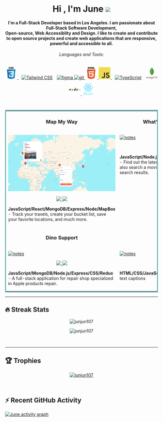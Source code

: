 <h1 align="center">Hi , I'm June <img src="https://media.giphy.com/media/hvRJCLFzcasrR4ia7z/giphy.gif" width="35"></h1>
<!-- <p align="center">
  <a href="https://github.com/jarrodmjack"><img src="https://readme-typing-svg.herokuapp.com?lines=Front+End+Developer;JavaScript%20|%20Angular%20|%20React%20Enthusiast;Always%20learning%20new%20things&center=true&width=500&height=50"></a>
</p> -->


<h4 align="center">
I'm a Full-Stack Developer based in Los Angeles. I am passionate about Full-Stack Software Development, <br />Open-source, Web Accessiblity and Design. I like to create and contribute to open source projects and create web applications that are responsive, powerful and accessible to all.

<!--     JUNE EDIT THIS BELOW ****************************************************

<!-- ![Anurag's GitHub stats](https://github-readme-stats.vercel.app/api?username=junjun107&show_icons=true&theme=radical)
[![Top Langs](https://github-readme-stats.vercel.app/api/top-langs/?username=junjun107)](https://github.com/anuraghazra/github-readme-stats) -->


<h6 align="center">Languages and Tools:</h6>
<p align="center"> <a href="https://www.w3schools.com/css/" target="_blank" rel="noreferrer"> <img src="https://raw.githubusercontent.com/devicons/devicon/master/icons/css3/css3-original-wordmark.svg" alt="css3" width="40" height="40"/> </a><a href="https://www.tailwindcss.com/" target="_blank"><img style="margin: 10px" src="https://profilinator.rishav.dev/skills-assets/tailwindcss.svg" alt="Tailwind CSS" height="40" /></a>  <a href="https://www.figma.com/" target="_blank" rel="noreferrer"> <img src="https://www.vectorlogo.zone/logos/figma/figma-icon.svg" alt="figma" width="40" height="40"/> </a> <a href="https://git-scm.com/" target="_blank" rel="noreferrer"> <img src="https://www.vectorlogo.zone/logos/git-scm/git-scm-icon.svg" alt="git" width="40" height="40"/> </a> <a href="https://www.w3.org/html/" target="_blank" rel="noreferrer"> <img src="https://raw.githubusercontent.com/devicons/devicon/master/icons/html5/html5-original-wordmark.svg" alt="html5" width="40" height="40"/> </a> <a href="https://developer.mozilla.org/en-US/docs/Web/JavaScript" target="_blank" rel="noreferrer"> <img src="https://raw.githubusercontent.com/devicons/devicon/master/icons/javascript/javascript-original.svg" alt="javascript" width="40" height="40"/> </a><a href="https://www.typescriptlang.org/" target="_blank"><img style="margin: 10px" src="https://profilinator.rishav.dev/skills-assets/typescript-original.svg" alt="TypeScript" height="40" /></a>  <a href="https://www.mongodb.com/" target="_blank" rel="noreferrer"> <img src="https://raw.githubusercontent.com/devicons/devicon/master/icons/mongodb/mongodb-original-wordmark.svg" alt="mongodb" width="40" height="40"/> </a> <a href="https://nodejs.org" target="_blank" rel="noreferrer"> <img src="https://raw.githubusercontent.com/devicons/devicon/master/icons/nodejs/nodejs-original-wordmark.svg" alt="nodejs" width="40" height="40"/> </a> <a href="https://reactjs.org/" target="_blank" rel="noreferrer"> <img src="https://raw.githubusercontent.com/devicons/devicon/master/icons/react/react-original-wordmark.svg" alt="react" width="40" height="40"/> </a> </a> </p>

<br>

<table bordercolor="#66b2b2">
  <tr>
<!-- 	  1st  -->
    <td width="50%" valign="top">
      <h3 align="center">Map My Way</h3>
        <br />
        <a target="_blank" href="https://pear-famous-brown-bear.cyclic.app">
            <img src="https://github.com/junjun107/fullstack_travel_blog/blob/master/client/src/asset/travel_log.png?raw=true"/>
        </a>
        <br />
        <p align="center">
          
  <a href="https://github.com/junjun107/fullstack_travel_blog">
    <img src="https://img.shields.io/static/v1?label=|&message=REPO&color=23555f&style=plastic&logo=github&logo-color=white"/>
  </a>  
  <a href="https://pear-famous-brown-bear.cyclic.app" target="_blank">
    <img src="https://img.shields.io/static/v1?label=|&message=WEBSITE&color=cdf998&style=plastic&logo=wordpress&logo-color=white"/>
  </a>
      </p>
        <p><strong>JavaScript/React/MongoDB/Express/Node/MapBox</strong> - Track your travels, create your bucket list, save your favorite locations, and much more. </p>
    </td>
<!-- 	  2nd -->
    <td width="50%" valign="top">
      <h3 align="center">What's Popular Now Movie DB </h3>
        <br />
        <a target="_blank" href="https://relaxed-jackson-4661d8.netlify.app/">
            <img src="https://res.cloudinary.com/dhhiphscp/image/upload/v1670700129/portfolio/Movie_App_Mozilla_Firefox_vwre7n.png" alt="notes"/>
        </a>
        <br />
        <p align="center">
          
  <a href="https://github.com/junjun107/React-context-movie-app" target="_blank">
    <img src="https://img.shields.io/static/v1?label=|&message=REPO&color=23555f&style=plastic&logo=github&logo-color=white"/>
  </a>  
  <a href="https://relaxed-jackson-4661d8.netlify.app/" target="_blank">
    <img src="https://img.shields.io/static/v1?label=|&message=WEBSITE&color=cdf998&style=plastic&logo=wordpress&logo-color=white"/>
  </a>
      </p>
        <p><strong>JavaScript/Node.js/Express/SCSS/Bootstrap/React/TMDB</strong> - Find out the latest popular movies and shows. User can also search a movie or shows and view the details of the search results. </p>
    </td>
  </tr>
  <tr>
<!-- 	  3rd -->
   <td width="50%" valign="top">
      <h3 align="center">Dino Support</h3>
        <br />
        <a target="_blank" href="https://drab-pear-moth-wrap.cyclic.app/">
            <img src="https://res.cloudinary.com/dhhiphscp/image/upload/v1670285705/portfolio/dino-landing_bsfvps.png" alt="notes"/>
        </a>
        <br />
        <p align="center">
          
  <a href="https://github.com/junjun107/Dino-Support" target="_blank">
    <img src="https://img.shields.io/static/v1?label=|&message=REPO&color=23555f&style=plastic&logo=github&logo-color=white"/>
  </a>  
  <a href="https://drab-pear-moth-wrap.cyclic.app/" target="_blank">
    <img src="https://img.shields.io/static/v1?label=|&message=WEBSITE&color=cdf998&style=plastic&logo=wordpress&logo-color=white"/>
  </a>
      </p>
        <p><strong>JavaScript/MongoDB/Node.js/Express/CSS/Redux</strong> - A full-stack application for repair shop specialized in Apple products repair. </p>
    </td>
<!-- ----4th---- -->
   <td width="50%" valign="top">
      <h3 align="center">PixelPal</h3>
        <br />
     	<a target="_blank" href="https://drab-pear-moth-wrap.cyclic.app/">
            <img src="https://res.cloudinary.com/dhhiphscp/image/upload/v1670635876/portfolio/2022-12-08_22_56_39-Window_yagfdo.png" alt="notes"/>
        </a>
        <br />
        <p align="center">
          
  <a href="https://github.com/junjun107/funky-image-generator" target="_blank">
    <img src="https://img.shields.io/static/v1?label=|&message=REPO&color=23555f&style=plastic&logo=github&logo-color=white"/>
  </a>
  <a href="https://creepy-eel-spacesuit.cyclic.app" target="_blank">
    <img src="https://img.shields.io/static/v1?label=|&message=WEBSITE&color=cdf998&style=plastic&logo=wordpress&logo-color=white"/>
  </a>
      </p>
        <p><strong>HTML/CSS/JavaScript</strong> - A Website to creates images from text captions </p>
    </td> 
  </tr>
	
</table>


<hr/>

## 🔥 Streak Stats
<p align="center"><img src="https://github-readme-streak-stats.herokuapp.com/?user=junjun107&theme=algolia" alt="junjun107" /></p>
<p align="center"><img src="https://github-readme-stats.vercel.app/api/top-langs/?username=junjun107&theme=algolia&layout=compact" alt="junjun107" /></p>

<br>
<hr/>


## 🏆 Trophies
<p align="center"> <a href="https://github.com/junjun107"><img
      src="https://github-profile-trophy.vercel.app/?username=junjun107&row=1&column=3&theme=algolia" alt="junjun107" /></a>  </p>
   


<br>
<!-- <hr/> -->

## ⚡ Recent GitHub Activity
<a href="https://github.com/junjun107"><img alt="June activity graph" src="https://activity-graph.herokuapp.com/graph?username=junjun107&custom_title=June's%20Contribution%20Graph&theme=react-dark" /></a>


<!--
<hr/>



